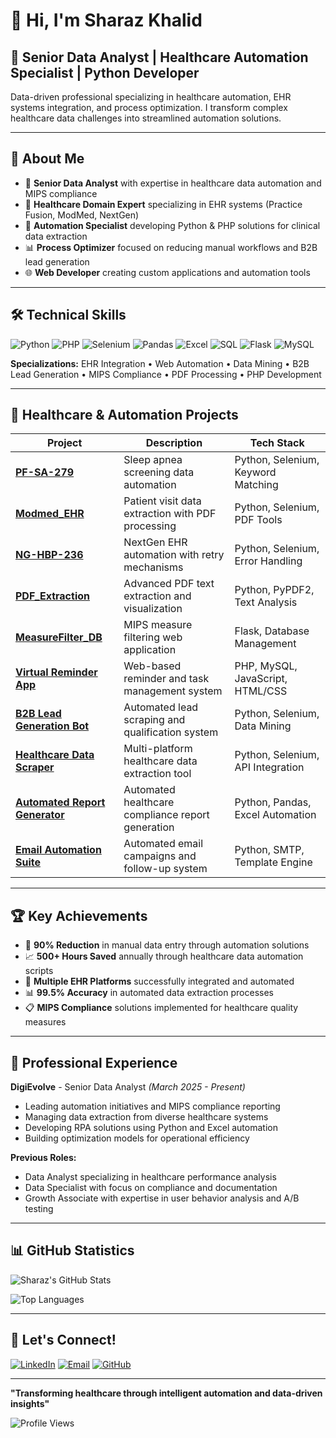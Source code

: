# 👋 Hi, I'm Sharaz Khalid

## 🚀 Senior Data Analyst | Healthcare Automation Specialist | Python Developer

Data-driven professional specializing in healthcare automation, EHR systems integration, and process optimization. I transform complex healthcare data challenges into streamlined automation solutions.

---

## 🎯 About Me

- 🔬 **Senior Data Analyst** with expertise in healthcare data automation and MIPS compliance
- 🏥 **Healthcare Domain Expert** specializing in EHR systems (Practice Fusion, ModMed, NextGen)
- 🤖 **Automation Specialist** developing Python & PHP solutions for clinical data extraction
- 📊 **Process Optimizer** focused on reducing manual workflows and B2B lead generation
- 🌐 **Web Developer** creating custom applications and automation tools

---

## 🛠️ Technical Skills

![Python](https://img.shields.io/badge/Python-3776AB?style=for-the-badge&logo=python&logoColor=white)
![PHP](https://img.shields.io/badge/PHP-777BB4?style=for-the-badge&logo=php&logoColor=white)
![Selenium](https://img.shields.io/badge/Selenium-43B02A?style=for-the-badge&logo=selenium&logoColor=white)
![Pandas](https://img.shields.io/badge/Pandas-150458?style=for-the-badge&logo=pandas&logoColor=white)
![Excel](https://img.shields.io/badge/Microsoft_Excel-217346?style=for-the-badge&logo=microsoft-excel&logoColor=white)
![SQL](https://img.shields.io/badge/SQL-336791?style=for-the-badge&logo=postgresql&logoColor=white)
![Flask](https://img.shields.io/badge/Flask-000000?style=for-the-badge&logo=flask&logoColor=white)
![MySQL](https://img.shields.io/badge/MySQL-4479A1?style=for-the-badge&logo=mysql&logoColor=white)

**Specializations:** EHR Integration • Web Automation • Data Mining • B2B Lead Generation • MIPS Compliance • PDF Processing • PHP Development

---

## 🏥 Healthcare & Automation Projects

| Project | Description | Tech Stack |
|---------|-------------|------------|
| [**PF-SA-279**](https://github.com/MSharaz918/PF-SA-279) | Sleep apnea screening data automation | Python, Selenium, Keyword Matching |
| [**Modmed_EHR**](https://github.com/MSharaz918/Modmed_EHR) | Patient visit data extraction with PDF processing | Python, Selenium, PDF Tools |
| [**NG-HBP-236**](https://github.com/MSharaz918/NG-HBP-236) | NextGen EHR automation with retry mechanisms | Python, Selenium, Error Handling |
| [**PDF_Extraction**](https://github.com/MSharaz918/PDF_Extraction) | Advanced PDF text extraction and visualization | Python, PyPDF2, Text Analysis |
| [**MeasureFilter_DB**](https://github.com/MSharaz918/MeasureFilter_DB) | MIPS measure filtering web application | Flask, Database Management |
| [**Virtual Reminder App**](https://github.com/MSharaz918/Virtual-Reminder-App) | Web-based reminder and task management system | PHP, MySQL, JavaScript, HTML/CSS |
| [**B2B Lead Generation Bot**](https://github.com/MSharaz918/B2B-Lead-Generator) | Automated lead scraping and qualification system | Python, Selenium, Data Mining |
| [**Healthcare Data Scraper**](https://github.com/MSharaz918/Healthcare-Data-Scraper) | Multi-platform healthcare data extraction tool | Python, Selenium, API Integration |
| [**Automated Report Generator**](https://github.com/MSharaz918/Auto-Report-Generator) | Automated healthcare compliance report generation | Python, Pandas, Excel Automation |
| [**Email Automation Suite**](https://github.com/MSharaz918/Email-Automation-Suite) | Automated email campaigns and follow-up system | Python, SMTP, Template Engine |

---

## 🏆 Key Achievements

- 🎯 **90% Reduction** in manual data entry through automation solutions
- 📈 **500+ Hours Saved** annually through healthcare data automation scripts
- 🔧 **Multiple EHR Platforms** successfully integrated and automated
- 📊 **99.5% Accuracy** in automated data extraction processes
- 📋 **MIPS Compliance** solutions implemented for healthcare quality measures

---

## 💼 Professional Experience

**DigiEvolve** - Senior Data Analyst *(March 2025 - Present)*
- Leading automation initiatives and MIPS compliance reporting
- Managing data extraction from diverse healthcare systems
- Developing RPA solutions using Python and Excel automation
- Building optimization models for operational efficiency

**Previous Roles:**
- Data Analyst specializing in healthcare performance analysis
- Data Specialist with focus on compliance and documentation
- Growth Associate with expertise in user behavior analysis and A/B testing

---

## 📊 GitHub Statistics

![Sharaz's GitHub Stats](https://github-readme-stats.vercel.app/api?username=MSharaz918&show_icons=true&theme=radical&count_private=true)

![Top Languages](https://github-readme-stats.vercel.app/api/top-langs/?username=MSharaz918&layout=compact&theme=radical)

---

## 🤝 Let's Connect!

[![LinkedIn](https://img.shields.io/badge/LinkedIn-0077B5?style=for-the-badge&logo=linkedin&logoColor=white)](https://linkedin.com/in/sharaz-khalid-b50911239)
[![Email](https://img.shields.io/badge/Email-D14836?style=for-the-badge&logo=gmail&logoColor=white)](mailto:sharazkhalid93@gmail.com)
[![GitHub](https://img.shields.io/badge/GitHub-100000?style=for-the-badge&logo=github&logoColor=white)](https://github.com/MSharaz918)

---

**"Transforming healthcare through intelligent automation and data-driven insights"**

![Profile Views](https://komarev.com/ghpvc/?username=MSharaz918&color=brightgreen&style=flat-square)
